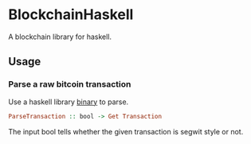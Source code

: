 # BlockchainHaskell

A blockchain library for haskell.

## Usage

### Parse a raw bitcoin transaction
Use a haskell library [binary](https://hackage.haskell.org/package/binary) to parse.

```haskell
ParseTransaction :: bool -> Get Transaction
```

The input bool tells whether the given transaction is segwit style or not.

